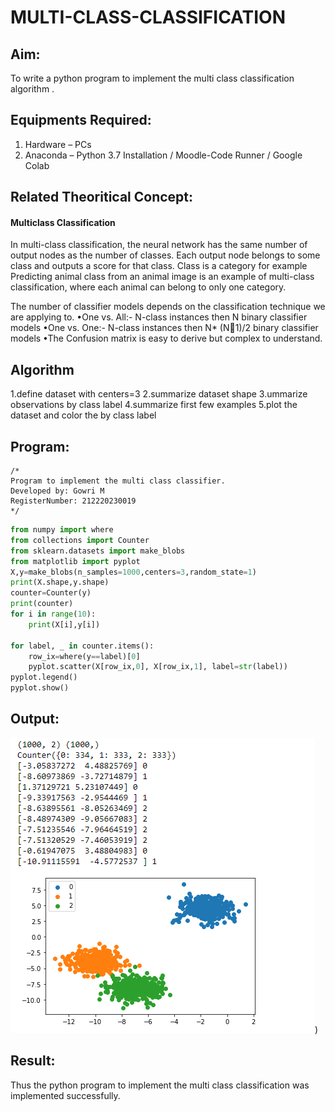 # MULTI-CLASS-CLASSIFICATION
## Aim:
To write a python program to implement the multi class classification algorithm .

## Equipments Required:
1. Hardware – PCs
2. Anaconda – Python 3.7 Installation / Moodle-Code Runner / Google Colab

## Related Theoritical Concept:
#### Multiclass Classification
In multi-class classification, the neural network has the same number of output nodes as the number of classes. Each output node belongs to some class and outputs a score for that class. Class is a category for example Predicting animal class from an animal image is an example of multi-class classification, where each animal can belong to only one category.

The number of classifier models depends on the classification technique we are applying to.
•One vs. All:- N-class instances then N binary classifier models
•One vs. One:- N-class instances then N* (N1)/2 binary classifier models
•The Confusion matrix is easy to derive but complex to understand.

## Algorithm
1.define dataset with centers=3
2.summarize dataset shape
3.ummarize observations by class label
4.summarize first few examples
5.plot the dataset and color the by class label

## Program:
```
/*
Program to implement the multi class classifier.
Developed by: Gowri M
RegisterNumber: 212220230019
*/
```
```python
from numpy import where
from collections import Counter
from sklearn.datasets import make_blobs
from matplotlib import pyplot
X,y=make_blobs(n_samples=1000,centers=3,random_state=1)
print(X.shape,y.shape)
counter=Counter(y)
print(counter)
for i in range(10):
    print(X[i],y[i])
    
for label, _ in counter.items():
    row_ix=where(y==label)[0]
    pyplot.scatter(X[row_ix,0], X[row_ix,1], label=str(label))
pyplot.legend()
pyplot.show()

```

## Output:
![output](./static/img/nn3.png))


## Result:
Thus the python program to implement the multi class classification was implemented successfully.
